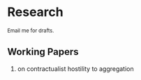 # Research

<small>Email me for drafts.</small>
## Working Papers

1. on contractualist hostility to aggregation

